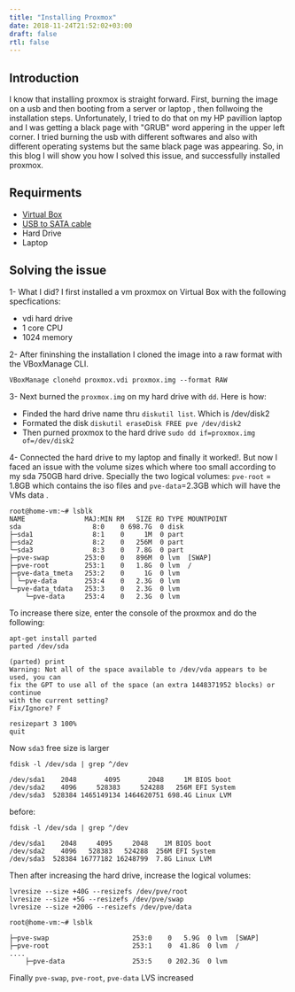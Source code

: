 ```yaml
---
title: "Installing Proxmox"
date: 2018-11-24T21:52:02+03:00
draft: false
rtl: false
---
```


## Introduction

I know that installing proxmox is straight forward. First, burning the image on a usb and then booting from a server or laptop , then follwoing the installation steps. Unfortunately, I tried to do that on my HP pavillion laptop and I was getting a black page with "GRUB" word appering in the upper left corner. I tried burning the usb with different softwares and also with different operating systems but the same black page was appearing. So, in this blog I will show you how I solved this issue, and successfully installed proxmox.

## Requirments

- [Virtual Box](https://www.virtualbox.org/wiki/Downloads)
- [USB to SATA cable](https://www.amazon.com/StarTech-com-SATA-Drive-Adapter-Cable/dp/B00HJZJI84)
- Hard Drive
- Laptop

## Solving the issue

1- What I did? I first installed a vm proxmox on Virtual Box with the following specfications:

- vdi hard drive
- 1 core CPU
- 1024 memory

2- After fininshing the installation I cloned the image into a raw format with the VBoxManage CLI. 

    VBoxManage clonehd proxmox.vdi proxmox.img --format RAW

3- Next burned the `proxmox.img` on my hard drive with `dd`. Here is how:

- Finded the hard drive name thru `diskutil list`. Which is /dev/disk2
- Formated the disk `diskutil eraseDisk FREE pve /dev/disk2`
- Then purned proxmox to the hard drive `sudo dd if=proxmox.img of=/dev/disk2`

4- Connected the hard drive to my laptop and finally it worked!. But now I faced an issue with the volume sizes which where too small according to my sda 750GB hard drive. Specially the two logical volumes: `pve-root` = 1.8GB which contains the iso files and `pve-data`=2.3GB which will have the VMs data . 

    root@home-vm:~# lsblk
    NAME               MAJ:MIN RM   SIZE RO TYPE MOUNTPOINT
    sda                  8:0    0 698.7G  0 disk 
    ├─sda1               8:1    0     1M  0 part 
    ├─sda2               8:2    0   256M  0 part 
    └─sda3               8:3    0   7.8G  0 part 
    ├─pve-swap         253:0    0   896M  0 lvm  [SWAP]
    ├─pve-root         253:1    0   1.8G  0 lvm  /
    ├─pve-data_tmeta   253:2    0     1G  0 lvm  
    │ └─pve-data       253:4    0   2.3G  0 lvm  
    └─pve-data_tdata   253:3    0   2.3G  0 lvm  
        └─pve-data     253:4    0   2.3G  0 lvm  

To increase there size, enter the console of the proxmox and do the following:

    apt-get install parted
    parted /dev/sda 
    
    (parted) print
    Warning: Not all of the space available to /dev/vda appears to be used, you can
    fix the GPT to use all of the space (an extra 1448371952 blocks) or continue
    with the current setting? 
    Fix/Ignore? F 

    resizepart 3 100%
    quit

Now `sda3` free size is larger 

    fdisk -l /dev/sda | grep ^/dev

    /dev/sda1    2048       4095       2048     1M BIOS boot
    /dev/sda2    4096     528383     524288   256M EFI System
    /dev/sda3  528384 1465149134 1464620751 698.4G Linux LVM

before:

    fdisk -l /dev/sda | grep ^/dev

    /dev/sda1    2048     4095     2048    1M BIOS boot
    /dev/sda2    4096   528383   524288  256M EFI System
    /dev/sda3  528384 16777182 16248799  7.8G Linux LVM

Then after increasing the hard drive, increase the logical volumes:

    lvresize --size +40G --resizefs /dev/pve/root
    lvresize --size +5G --resizefs /dev/pve/swap
    lvresize --size +200G --resizefs /dev/pve/data

    root@home-vm:~# lsblk

    ├─pve-swap                     253:0    0   5.9G  0 lvm  [SWAP]
    ├─pve-root                     253:1    0  41.8G  0 lvm  /
    ....
        ├─pve-data                 253:5    0 202.3G  0 lvm  

Finally `pve-swap`, `pve-root`, `pve-data` LVS increased